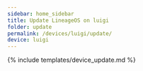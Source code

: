 ```yaml
---
sidebar: home_sidebar
title: Update LineageOS on luigi
folder: update
permalink: /devices/luigi/update/
device: luigi
---
```

{% include templates/device_update.md %}
